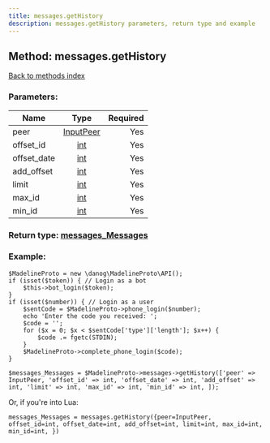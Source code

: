 ```yaml
---
title: messages.getHistory
description: messages.getHistory parameters, return type and example
---
```

## Method: messages.getHistory  
[Back to methods index](index.md)


### Parameters:

| Name     |    Type       | Required |
|----------|:-------------:|---------:|
|peer|[InputPeer](../types/InputPeer.md) | Yes|
|offset\_id|[int](../types/int.md) | Yes|
|offset\_date|[int](../types/int.md) | Yes|
|add\_offset|[int](../types/int.md) | Yes|
|limit|[int](../types/int.md) | Yes|
|max\_id|[int](../types/int.md) | Yes|
|min\_id|[int](../types/int.md) | Yes|


### Return type: [messages\_Messages](../types/messages_Messages.md)

### Example:


```
$MadelineProto = new \danog\MadelineProto\API();
if (isset($token)) { // Login as a bot
    $this->bot_login($token);
}
if (isset($number)) { // Login as a user
    $sentCode = $MadelineProto->phone_login($number);
    echo 'Enter the code you received: ';
    $code = '';
    for ($x = 0; $x < $sentCode['type']['length']; $x++) {
        $code .= fgetc(STDIN);
    }
    $MadelineProto->complete_phone_login($code);
}

$messages_Messages = $MadelineProto->messages->getHistory(['peer' => InputPeer, 'offset_id' => int, 'offset_date' => int, 'add_offset' => int, 'limit' => int, 'max_id' => int, 'min_id' => int, ]);
```

Or, if you're into Lua:

```
messages_Messages = messages.getHistory({peer=InputPeer, offset_id=int, offset_date=int, add_offset=int, limit=int, max_id=int, min_id=int, })
```

